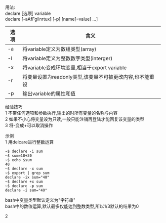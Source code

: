 用法:  
declare [选项] variable  
declare [-aAfFgilnrtux] [-p] [name[=value] ...]

选项 | 含义
---|---
-a | 将variable定义为数组类型(array)
-i | 将variable定义为整数数字类型(interger)
-x | 将variable变成环境变量,相当于export variable
-r | 将变量设置为readonly类型,该变量不可被更改内容,也不能重设
-p | 输出variable的属性和值





经验技巧  
1 不带任何选项和参数执行,输出的时所有变量的名称与内容  
2 如果不小心将变量设为只读,一般只能注销再登陆才能回复该变量的类型  
3 将-变成+可以取消操作

示例  
1  用delcare进行整数运算
```
~$ declare -i sum  
~$ sum=10+30  
~$ echo $sum 
40  
~$ declare -x sum  
~$ export | grep sum  
declare -ix sum="40" 
~$ declare +x sum  
~$ declare -p sum  
declare -i sum="40"
```
bash中变量类型默认定义为"字符串"  
bash中的数值运算,默认最多仅能达到整数类型,所以1/3默认的结果为0

2 